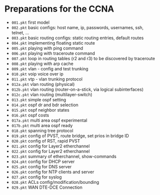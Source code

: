 # Preparations for the CCNA

- `001.pkt` first model
- `002.pkt` basic configs: host name, ip, passwords, usernames, ssh, telnet, ...
- `003.pkt` basic routing configs: static routing entries, default routes
- `004.pkt` implementing floating static route
- `005.pkt` playing with ping command
- `006.pkt` playing with traceroute command
- `007.pkt` loop in routing tables (r2 and r3) to be discovered by traceroute
- `008.pkt` playing with arp cache
- `009.pkt` vlan - config and test trunking
- `010.pkt` voip voice over ip
- `011.pkt` vtp - vlan trunking protocol
- `012a.pkt` vlan routing (physical)
- `012b.pkt` vlan routing (router-on-a-stick, via logical subinterfaces)
- `012c.pkt` vlan routing (multilayer-switch)
- `013.pkt` simple ospf setting
- `014.pkt` ospf dr and bdr selection
- `015.pkt` ospf neighbor states
- `016.pkt` ospf costs
- `017a.pkt` multi area ospf experimental
- `017b.pkt` multi area ospf ready
- `018.pkt` spanning tree protocol
- `019.pkt` config of PVST, route bridge, set prios in bridge ID
- `020.pkt` config of RST, rapid PVST
- `021.pkt` config for Layer2 etherchannel
- `022.pkt` config for Layer2 etherchannel
- `023.pkt` summary of etherchannel, show-commands
- `024.pkt` config for DHCP server
- `025.pkt` config for DNS server
- `026.pkt` config for NTP clients and server
- `027.pkt` config for syslog
- `028.pkt` ACLs config/modification/bounding
- `029.pkt` WAN DTE-DCE Connection
